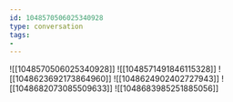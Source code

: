 ```yaml
---
id: 1048570506025340928
type: conversation
tags:
- 
---
```

![[1048570506025340928]]
![[1048571491846115328]]
![[1048623692173864960]]
![[1048624902402727943]]
![[1048682073085509633]]
![[1048683985251885056]]

